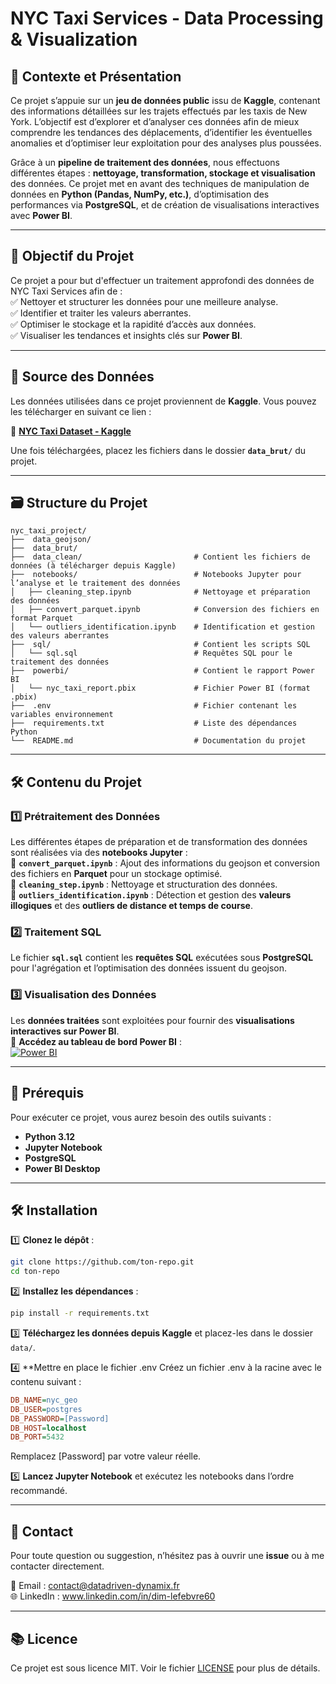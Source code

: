 # NYC Taxi Services - Data Processing & Visualization  

## 🌟 Contexte et Présentation  
Ce projet s’appuie sur un **jeu de données public** issu de **Kaggle**, contenant des informations détaillées sur les trajets effectués par les taxis de New York. L’objectif est d’explorer et d’analyser ces données afin de mieux comprendre les tendances des déplacements, d’identifier les éventuelles anomalies et d’optimiser leur exploitation pour des analyses plus poussées.  

Grâce à un **pipeline de traitement des données**, nous effectuons différentes étapes : **nettoyage, transformation, stockage et visualisation** des données. Ce projet met en avant des techniques de manipulation de données en **Python (Pandas, NumPy, etc.)**, d’optimisation des performances via **PostgreSQL**, et de création de visualisations interactives avec **Power BI**.

---

## 🎯 Objectif du Projet  
Ce projet a pour but d'effectuer un traitement approfondi des données de NYC Taxi Services afin de :  
✅ Nettoyer et structurer les données pour une meilleure analyse.  
✅ Identifier et traiter les valeurs aberrantes.  
✅ Optimiser le stockage et la rapidité d’accès aux données.  
✅ Visualiser les tendances et insights clés sur **Power BI**.  

---

## 📂 Source des Données  
Les données utilisées dans ce projet proviennent de **Kaggle**. Vous pouvez les télécharger en suivant ce lien :  

🔗 **[NYC Taxi Dataset - Kaggle](https://www.kaggle.com/datasets/elemento/nyc-yellow-taxi-trip-data)** 

Une fois téléchargées, placez les fichiers dans le dossier **`data_brut/`** du projet.

---

## 🗃️ Structure du Projet  
```plaintext
nyc_taxi_project/
├──  data_geojson/ 
├──  data_brut/ 
├──  data_clean/                         # Contient les fichiers de données (à télécharger depuis Kaggle)
├──  notebooks/                          # Notebooks Jupyter pour l’analyse et le traitement des données
│   ├── cleaning_step.ipynb              # Nettoyage et préparation des données
│   ├── convert_parquet.ipynb            # Conversion des fichiers en format Parquet
│   └── outliers_identification.ipynb    # Identification et gestion des valeurs aberrantes
├──  sql/                                # Contient les scripts SQL
│   └── sql.sql                          # Requêtes SQL pour le traitement des données
├──  powerbi/                            # Contient le rapport Power BI
│   └── nyc_taxi_report.pbix             # Fichier Power BI (format .pbix)
├──  .env                                # Fichier contenant les variables environnement
├──  requirements.txt                    # Liste des dépendances Python
└──  README.md                           # Documentation du projet
```

---

## 🛠️ Contenu du Projet  

### 1️⃣ Prétraitement des Données  
Les différentes étapes de préparation et de transformation des données sont réalisées via des **notebooks Jupyter** :  
📌 **`convert_parquet.ipynb`** : Ajout des informations du geojson et conversion des fichiers en **Parquet** pour un stockage optimisé.  
📌 **`cleaning_step.ipynb`** : Nettoyage et structuration des données.  
📌 **`outliers_identification.ipynb`** : Détection et gestion des **valeurs illogiques** et des **outliers de distance et temps de course**.  

### 2️⃣ Traitement SQL  
Le fichier **`sql.sql`** contient les **requêtes SQL** exécutées sous **PostgreSQL** pour l'agrégation et l’optimisation des données issuent du geojson.

### 3️⃣ Visualisation des Données  
Les **données traitées** sont exploitées pour fournir des **visualisations interactives sur Power BI**.  
🔗 **Accédez au tableau de bord Power BI** :  
[![Power BI](https://img.shields.io/badge/Power_BI-Dashboard-orange?logo=powerbi)](https://app.powerbi.com/view?r=eyJrIjoiYjA2NWNiNTktM2Q1YS00YWE4LWI5OGUtMTBlY2VkNTdmYjA3IiwidCI6IjQ0OTFmMGVlLWY1MDMtNDcyNi1hNWViLTFmMGM0ZGFjODJhOSJ9&pageName=0ddccbb621013b0fcf8d)  

---

## 💪 Prérequis  
Pour exécuter ce projet, vous aurez besoin des outils suivants :  
- **Python 3.12**  
- **Jupyter Notebook**  
- **PostgreSQL**  
- **Power BI Desktop**  

---

## 🛠 Installation  
1️⃣ **Clonez le dépôt** :  
```sh
git clone https://github.com/ton-repo.git
cd ton-repo
```
2️⃣ **Installez les dépendances** :  
```sh
pip install -r requirements.txt
```
3️⃣ **Téléchargez les données depuis Kaggle** et placez-les dans le dossier `data/`.  

4️⃣ **Mettre en place le fichier .env
Créez un fichier .env à la racine avec le contenu suivant :
```ini
DB_NAME=nyc_geo
DB_USER=postgres
DB_PASSWORD=[Password]
DB_HOST=localhost
DB_PORT=5432
```
Remplacez [Password] par votre valeur réelle.

5️⃣ **Lancez Jupyter Notebook** et exécutez les notebooks dans l’ordre recommandé.  

---

## 📩 Contact  
Pour toute question ou suggestion, n’hésitez pas à ouvrir une **issue** ou à me contacter directement.  

📧 Email : contact@datadriven-dynamix.fr  
🌐 LinkedIn : www.linkedin.com/in/dim-lefebvre60 

---

## 📚 Licence
Ce projet est sous licence MIT. Voir le fichier [LICENSE](LICENSE) pour plus de détails.

